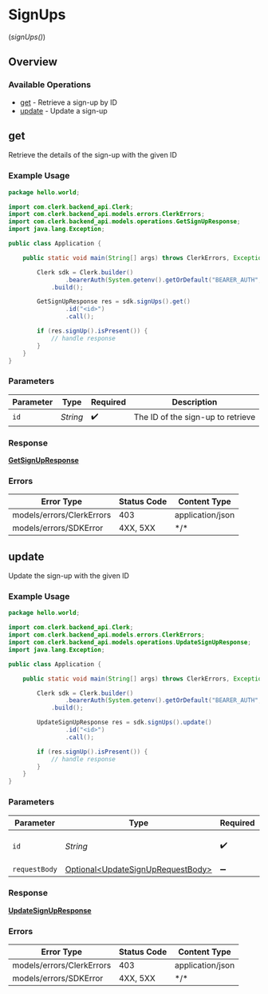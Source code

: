 # SignUps
(*signUps()*)

## Overview

### Available Operations

* [get](#get) - Retrieve a sign-up by ID
* [update](#update) - Update a sign-up

## get

Retrieve the details of the sign-up with the given ID

### Example Usage

```java
package hello.world;

import com.clerk.backend_api.Clerk;
import com.clerk.backend_api.models.errors.ClerkErrors;
import com.clerk.backend_api.models.operations.GetSignUpResponse;
import java.lang.Exception;

public class Application {

    public static void main(String[] args) throws ClerkErrors, Exception {

        Clerk sdk = Clerk.builder()
                .bearerAuth(System.getenv().getOrDefault("BEARER_AUTH", ""))
            .build();

        GetSignUpResponse res = sdk.signUps().get()
                .id("<id>")
                .call();

        if (res.signUp().isPresent()) {
            // handle response
        }
    }
}
```

### Parameters

| Parameter                         | Type                              | Required                          | Description                       |
| --------------------------------- | --------------------------------- | --------------------------------- | --------------------------------- |
| `id`                              | *String*                          | :heavy_check_mark:                | The ID of the sign-up to retrieve |

### Response

**[GetSignUpResponse](../../models/operations/GetSignUpResponse.md)**

### Errors

| Error Type                | Status Code               | Content Type              |
| ------------------------- | ------------------------- | ------------------------- |
| models/errors/ClerkErrors | 403                       | application/json          |
| models/errors/SDKError    | 4XX, 5XX                  | \*/\*                     |

## update

Update the sign-up with the given ID

### Example Usage

```java
package hello.world;

import com.clerk.backend_api.Clerk;
import com.clerk.backend_api.models.errors.ClerkErrors;
import com.clerk.backend_api.models.operations.UpdateSignUpResponse;
import java.lang.Exception;

public class Application {

    public static void main(String[] args) throws ClerkErrors, Exception {

        Clerk sdk = Clerk.builder()
                .bearerAuth(System.getenv().getOrDefault("BEARER_AUTH", ""))
            .build();

        UpdateSignUpResponse res = sdk.signUps().update()
                .id("<id>")
                .call();

        if (res.signUp().isPresent()) {
            // handle response
        }
    }
}
```

### Parameters

| Parameter                                                                                | Type                                                                                     | Required                                                                                 | Description                                                                              |
| ---------------------------------------------------------------------------------------- | ---------------------------------------------------------------------------------------- | ---------------------------------------------------------------------------------------- | ---------------------------------------------------------------------------------------- |
| `id`                                                                                     | *String*                                                                                 | :heavy_check_mark:                                                                       | The ID of the sign-up to update                                                          |
| `requestBody`                                                                            | [Optional\<UpdateSignUpRequestBody>](../../models/operations/UpdateSignUpRequestBody.md) | :heavy_minus_sign:                                                                       | N/A                                                                                      |

### Response

**[UpdateSignUpResponse](../../models/operations/UpdateSignUpResponse.md)**

### Errors

| Error Type                | Status Code               | Content Type              |
| ------------------------- | ------------------------- | ------------------------- |
| models/errors/ClerkErrors | 403                       | application/json          |
| models/errors/SDKError    | 4XX, 5XX                  | \*/\*                     |